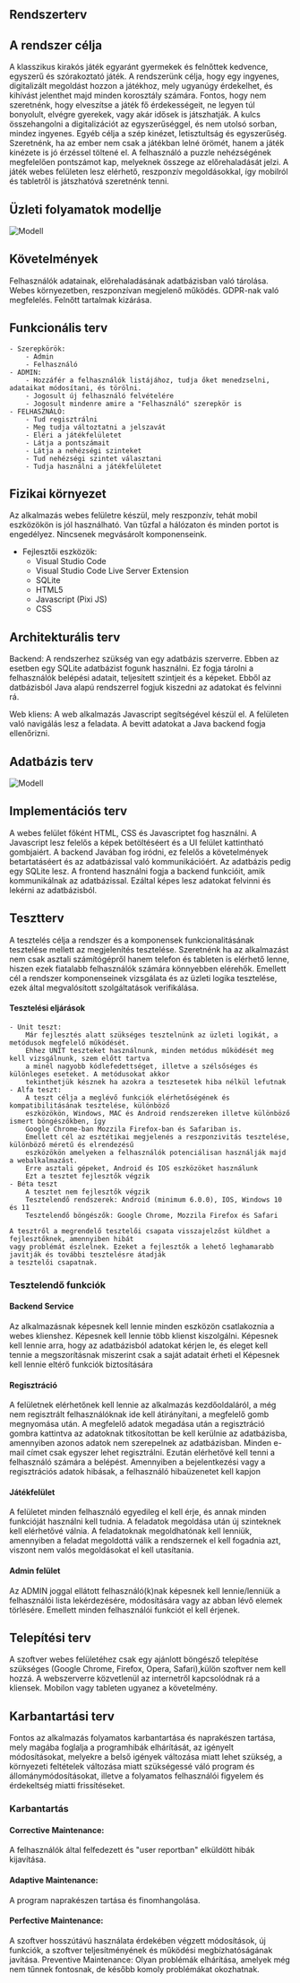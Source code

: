 ## Rendszerterv

## A rendszer célja
A klasszikus kirakós játék egyaránt gyermekek és felnőttek kedvence, egyszerű és szórakoztató játék.
A rendszerünk célja, hogy egy ingyenes, digitalizált megoldást hozzon a játékhoz, mely ugyanúgy érdekelhet, és kihívást jelenthet majd minden korosztály számára.
Fontos, hogy nem szeretnénk, hogy elveszítse a játék fő érdekességeit,
ne legyen túl bonyolult, elvégre gyerekek, vagy akár idősek is játszhatják.
A kulcs összehangolni a digitalizációt az egyszerűséggel, és nem utolsó sorban, mindez ingyenes.
Egyéb célja a szép kinézet, letisztultság és egyszerűség.
Szeretnénk, ha az ember nem csak a játékban lelné örömét, hanem a játék kinézete is jó érzéssel töltené el.
A felhasználó a puzzle nehézségének megfelelően pontszámot kap, melyeknek összege az előrehaladását jelzi.
A játék webes felületen lesz elérhető, reszponzív megoldásokkal, így mobilról és tabletről is játszhatóvá szeretnénk tenni.

## Üzleti folyamatok modellje
![Modell](Pictures/uzleti.png)

## Követelmények
Felhasználók adatainak, előrehaladásának adatbázisban való tárolása.
Webes környezetben, reszponzívan megjelenő működés.
GDPR-nak való megfelelés.
Felnőtt tartalmak kizárása.

## Funkcionális terv
    - Szerepkörök: 
        - Admin
        - Felhasználó
    - ADMIN:
        - Hozzáfér a felhasználók listájához, tudja őket menedzselni, adataikat módosítani, és törölni.
        - Jogosult új felhasználó felvételére
        - Jogosult mindenre amire a "Felhasználó" szerepkör is
    - FELHASZNÁLÓ:
        - Tud regisztrálni
        - Meg tudja változtatni a jelszavát
        - Eléri a játékfelületet
        - Látja a pontszámait
        - Látja a nehézségi szinteket
        - Tud nehézségi szintet választani
        - Tudja használni a játékfelületet

## Fizikai környezet
Az alkalmazás webes felületre készül, mely reszponzív, tehát mobil eszközökön is jól használható.
Van tűzfal a hálózaton és minden portot is engedélyez.
Nincsenek megvásárolt komponenseink.
- Fejlesztői eszközök:
    - Visual Studio Code
    - Visual Studio Code Live Server Extension
    - SQLite
    - HTML5
    - Javascript (Pixi JS)
    - CSS

## Architekturális terv
Backend:
A rendszerhez szükség van egy adatbázis szerverre.
Ebben az esetben egy SQLite adatbázist fogunk használni.
Ez fogja tárolni a felhasználók belépési adatait, teljesített szintjeit 
és a képeket.
Ebből az datbázisból Java alapú rendszerrel fogjuk kiszedni az adatokat és 
felvinni rá.

Web kliens:
A web alkalmazás Javascript segítségével készül el.
A felületen való navigálás lesz a feladata.
A bevitt adatokat a Java backend fogja ellenőrizni.


## Adatbázis terv
![Modell](Pictures/adatb.png)

## Implementációs terv
A webes felület főként HTML, CSS és Javascriptet fog használni.
A Javascript lesz felelős a képek betöltéséert és a UI felület kattintható gombjaiért.
A backend Javában fog iródni, ez felelős a követelmények betartatáséert és
az adatbázissal való kommunikációért.
Az adatbázis pedig egy SQLite lesz.
A frontend használni fogja a backend funkcióit, amik kommunikálnak az adatbázissal.
Ezáltal képes lesz adatokat felvinni és lekérni az adatbázisból.

## Tesztterv
A tesztelés célja a rendszer és a komponensek funkcionalitásának tesztelése mellett az megjelenítés tesztelése.
Szeretnénk ha az alkalmazást nem csak asztali számítógépről hanem telefon és tableten is elérhető lenne, hiszen
ezek fiatalabb felhasználók számára könnyebben elérehők. 
Emellett cél a rendszer komponenseinek vizsgálata és az üzleti logika tesztelése, ezek által megvalósított
szolgáltatások verifikálása. 

#### Tesztelési eljárások

    - Unit teszt:
        Már fejlesztés alatt szükséges tesztelnünk az üzleti logikát, a metódusok megfelelő működését.
        Ehhez UNIT teszteket használnunk, minden metódus működését meg kell vizsgálnunk, szem előtt tartva
        a minél nagyobb kódlefedettséget, illetve a szélsőséges és különleges eseteket. A metódusokat akkor
        tekinthetjük késznek ha azokra a tesztesetek hiba nélkül lefutnak
    - Alfa teszt:
        A teszt célja a meglévő funkciók elérhetőségének és kompatibilitásának tesztelése, különböző
        eszközökön, Windows, MAC és Android rendszereken illetve különböző ismert böngészőkben, így
        Google Chrome-ban Mozzila Firefox-ban és Safariban is. 
        Emellett cél az esztétikai megjelenés a reszponzivitás tesztelése, különböző méretű és elrendezésű
        eszközökön amelyeken a felhasználók potenciálisan használják majd a webalkalmazást.
        Erre asztali gépeket, Android és IOS eszközöket használunk
        Ezt a tesztet fejlesztők végzik
    - Béta teszt
        A tesztet nem fejlesztők végzik
        Tesztelendő rendszerek: Android (minimum 6.0.0), IOS, Windows 10 és 11
        Tesztelendő böngészők: Google Chrome, Mozzila Firefox és Safari
    
    A tesztről a megrendelő tesztelői csapata visszajelzőst küldhet a fejlesztőknek, amennyiben hibát 
    vagy problémát észlelnek. Ezeket a fejlesztők a lehető leghamarabb javítják és további tesztelésre átadják
    a tesztelői csapatnak. 

### Tesztelendő funkciók

#### Backend Service
Az alkalmazásnak képesnek kell lennie minden eszközön csatlakoznia a webes klienshez.
Képesnek kell lennie több klienst kiszolgálni.
Képesnek kell lennie arra, hogy az adatbázisból adatokat kérjen le, és eleget kell tennie a
megszorításnak miszerint csak a saját adatait érheti el
Képesnek kell lennie eltérő funkciók biztosítására

#### Regisztráció
A felületnek elérhetőnek kell lennie az alkalmazás kezdőoldaláról, a még nem regisztrált felhasználóknak
ide kell átirányítani, a megfelelő gomb megnyomása után. A megfelelő adatok megadása után a regisztráció 
gombra kattintva az adatoknak titkosítottan be kell kerülnie az adatbázisba, amennyiben azonos adatok nem
szerepelnek az adatbázisban. Minden e-mail címet csak egyszer lehet regisztrálni. 
Ezután elérhetővé kell tenni a felhasználó számára a belépést. Amennyiben a bejelentkezési vagy a regisztrációs 
adatok hibásak, a felhasználó hibaüzenetet kell kapjon

#### Játékfelület
A felületet minden felhasználó egyedileg el kell érje, és annak minden funkcióját használni kell tudnia.
A feladatok megoldása után új szinteknek kell elérhetővé válnia.
A feladatoknak megoldhatónak kell lenniük, amennyiben a feladat megoldottá válik a rendszernek el
kell fogadnia azt, viszont nem valós megoldásokat el kell utasítania.

#### Admin felület
Az ADMIN joggal ellátott felhasználó(k)nak képesnek kell lennie/lenniük a felhasználói lista lekérdezésére,
módosítására vagy az abban lévő elemek törlésére. Emellett minden felhasználói funkciót el kell érjenek.

## Telepítési terv
A szoftver webes felületéhez csak egy ajánlott böngésző telepítése
szükséges (Google Chrome, Firefox, Opera, Safari),külön szoftver
nem kell hozzá.
A webszerverre közvetlenül az internetről
kapcsolódnak rá a kliensek.
Mobilon vagy tableten ugyanez a követelmény.

## Karbantartási terv
Fontos az alkalmazás folyamatos karbantartása és naprakészen tartása, mely magába foglalja a programhibák
elhárítását, az igényelt módosításokat, melyekre a belső igények változása miatt lehet szükség, 
a környezeti feltételek változása miatt szükségessé váló program és állománymódosításokat, illetve a 
folyamatos felhasználói figyelem és érdekeltség miatti frissítéseket.
### Karbantartás
#### Corrective Maintenance:
A felhasználók által felfedezett és "user reportban"
elküldött hibák kijavítása.
#### Adaptive Maintenance:
A program naprakészen tartása és finomhangolása.
#### Perfective Maintenance:
A szoftver hosszútávú használata érdekében végzett
módosítások, új funkciók, a szoftver teljesítményének és működési megbízhatóságának javítása.
Preventive Maintenance: Olyan problémák elhárítása, amelyek még nem
tűnnek fontosnak, de később komoly problémákat okozhatnak.
